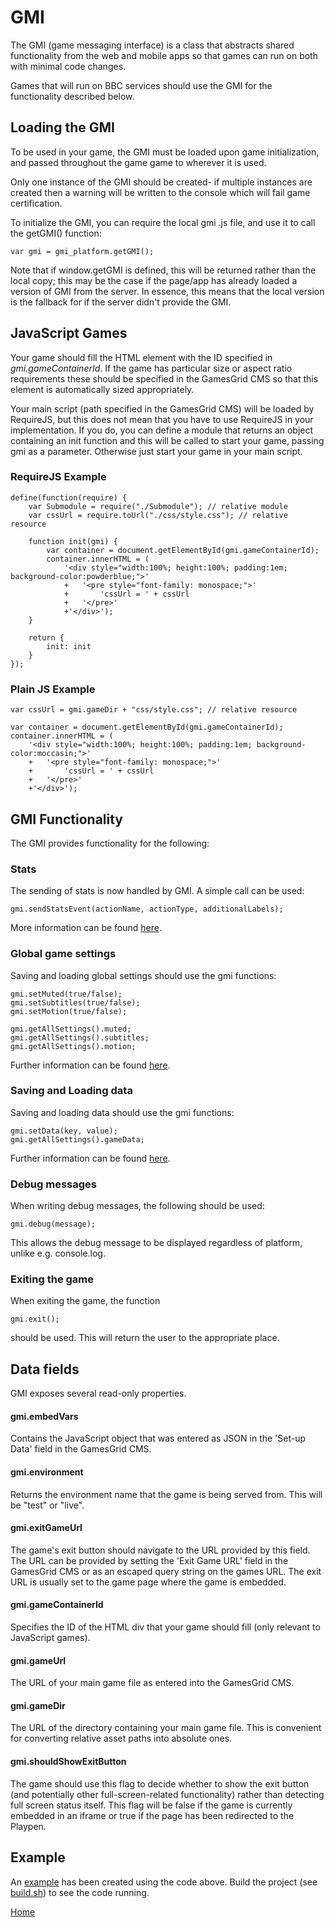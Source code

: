 # GMI

The GMI (game messaging interface) is a class that abstracts shared functionality
from the web and mobile apps so that games can run on both with minimal code changes.

Games that will run on BBC services should use the GMI for the functionality described
below.

## Loading the GMI

To be used in your game, the GMI must be loaded upon game initialization, and
passed throughout the game game to wherever it is used.

Only one instance of the GMI should be created- if multiple instances are created
then a warning will be written to the console which will fail game certification.

To initialize the GMI, you can require the local gmi .js file, and use it to call
the getGMI() function:

````
var gmi = gmi_platform.getGMI();
````

Note that if window.getGMI is defined, this will be returned rather than the local
copy; this may be the case if the page/app has already loaded a version of GMI from
the server. In essence, this means that the local version is the fallback for if
the server didn't provide the GMI.

## JavaScript Games
Your game should fill the HTML element with the ID specified in
*gmi.gameContainerId*. If the game has particular size or aspect ratio
requirements these should be specified in the GamesGrid CMS so that this
element is automatically sized appropriately.

Your main script (path specified in the GamesGrid CMS) will be loaded by
RequireJS, but this does not mean that you have to use RequireJS in your
implementation. If you do, you can define a module that returns an object
containing an init function and this will be called to start your game,
passing gmi as a parameter. Otherwise just start your game in your main script.

### RequireJS Example
````
define(function(require) {
    var Submodule = require("./Submodule"); // relative module
    var cssUrl = require.toUrl("./css/style.css"); // relative resource

    function init(gmi) {
        var container = document.getElementById(gmi.gameContainerId);
        container.innerHTML = (
            '<div style="width:100%; height:100%; padding:1em; background-color:powderblue;">'
            +   '<pre style="font-family: monospace;">'
            +       'cssUrl = ' + cssUrl
            +   '</pre>'
            +'</div>');
    }

    return {
        init: init
    }
});
````

### Plain JS Example
````
var cssUrl = gmi.gameDir + "css/style.css"; // relative resource

var container = document.getElementById(gmi.gameContainerId);
container.innerHTML = (
    '<div style="width:100%; height:100%; padding:1em; background-color:moccasin;">'
    +   '<pre style="font-family: monospace;">'
    +       'cssUrl = ' + cssUrl
    +   '</pre>'
    +'</div>');
````

## GMI Functionality

The GMI provides functionality for the following:

### Stats

The sending of stats is now handled by GMI. A simple call can be used:

````
gmi.sendStatsEvent(actionName, actionType, additionalLabels);
````

More information can be found [here](stats.md#stats).

### Global game settings

Saving and loading global settings should use the gmi functions:

````
gmi.setMuted(true/false);
gmi.setSubtitles(true/false);
gmi.setMotion(true/false);

gmi.getAllSettings().muted;
gmi.getAllSettings().subtitles;
gmi.getAllSettings().motion;
````

Further information can be found [here](data-storage.md#saving-data).

### Saving and Loading data

Saving and loading data should use the gmi functions:

````
gmi.setData(key, value);
gmi.getAllSettings().gameData;
````

Further information can be found [here](data-storage.md#saving-data).


### Debug messages

When writing debug messages, the following should be used:

````
gmi.debug(message);
````

This allows the debug message to be displayed regardless of platform, unlike
e.g. console.log.


### Exiting the game

When exiting the game, the function

````
gmi.exit();
````

should be used. This will return the user to the appropriate place.



## Data fields

GMI exposes several read-only properties.

#### gmi.embedVars
Contains the JavaScript object that was entered as JSON in the 'Set-up Data'
field in the GamesGrid CMS.

#### gmi.environment
Returns the environment name that the game is being served from. This will be
 "test" or "live".

#### gmi.exitGameUrl
The game's exit button should navigate to the URL provided by this field. The
 URL can be provided by setting the 'Exit Game URL' field in the GamesGrid
 CMS or as an escaped query string on the games URL. The exit URL is usually set
  to the game page where the game is embedded.

#### gmi.gameContainerId
Specifies the ID of the HTML div that your game should fill (only relevant
to JavaScript games).

#### gmi.gameUrl
The URL of your main game file as entered into the GamesGrid CMS.

#### gmi.gameDir
The URL of the directory containing your main game file. This is convenient for
converting relative asset paths into absolute ones.

#### gmi.shouldShowExitButton
The game should use this flag to decide whether to show the exit button
(and potentially other full-screen-related functionality) rather than detecting
full screen status itself. This flag will be false if the game is currently
embedded in an iframe or true if the page has been redirected to the Playpen.


## Example
An [example](../src/main.js) has been created using the
code above. Build the project (see [build.sh](../build-scripts/build.sh)) to
see the code running.

[Home](../README.md)
